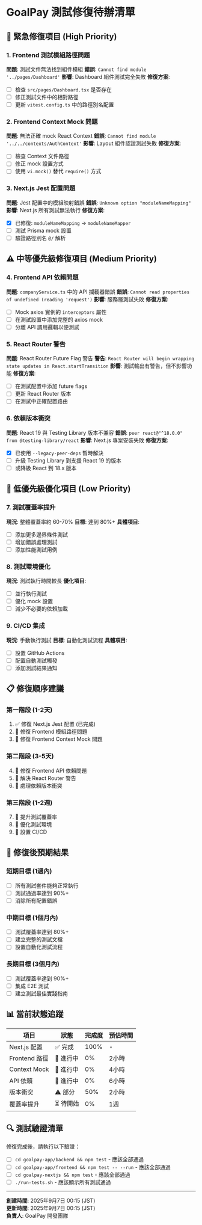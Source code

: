 # GoalPay 測試修復待辦清單

## 🚨 緊急修復項目 (High Priority)

### 1. Frontend 測試模組路徑問題
**問題**: 測試文件無法找到組件模組
**錯誤**: `Cannot find module '../pages/Dashboard'`
**影響**: Dashboard 組件測試完全失敗
**修復方案**:
- [ ] 檢查 `src/pages/Dashboard.tsx` 是否存在
- [ ] 修正測試文件中的相對路徑
- [ ] 更新 `vitest.config.ts` 中的路徑別名配置

### 2. Frontend Context Mock 問題
**問題**: 無法正確 mock React Context
**錯誤**: `Cannot find module '../../contexts/AuthContext'`
**影響**: Layout 組件認證測試失敗
**修復方案**:
- [ ] 檢查 Context 文件路徑
- [ ] 修正 mock 設置方式
- [ ] 使用 `vi.mock()` 替代 `require()` 方式

### 3. Next.js Jest 配置問題
**問題**: Jest 配置中的模組映射錯誤
**錯誤**: `Unknown option "moduleNameMapping"`
**影響**: Next.js 所有測試無法執行
**修復方案**:
- [x] 已修復: `moduleNameMapping` → `moduleNameMapper`
- [ ] 測試 Prisma mock 設置
- [ ] 驗證路徑別名 `@/` 解析

## ⚠️ 中等優先級修復項目 (Medium Priority)

### 4. Frontend API 依賴問題
**問題**: `companyService.ts` 中的 API 攔截器錯誤
**錯誤**: `Cannot read properties of undefined (reading 'request')`
**影響**: 服務層測試失敗
**修復方案**:
- [ ] Mock axios 實例的 `interceptors` 屬性
- [ ] 在測試設置中添加完整的 axios mock
- [ ] 分離 API 調用邏輯以便測試

### 5. React Router 警告
**問題**: React Router Future Flag 警告
**警告**: `React Router will begin wrapping state updates in React.startTransition`
**影響**: 測試輸出有警告，但不影響功能
**修復方案**:
- [ ] 在測試配置中添加 future flags
- [ ] 更新 React Router 版本
- [ ] 在測試中正確配置路由

### 6. 依賴版本衝突
**問題**: React 19 與 Testing Library 版本不兼容
**錯誤**: `peer react@"^18.0.0" from @testing-library/react`
**影響**: Next.js 專案安裝失敗
**修復方案**:
- [x] 已使用 `--legacy-peer-deps` 暫時解決
- [ ] 升級 Testing Library 到支援 React 19 的版本
- [ ] 或降級 React 到 18.x 版本

## 🔧 低優先級優化項目 (Low Priority)

### 7. 測試覆蓋率提升
**現況**: 整體覆蓋率約 60-70%
**目標**: 達到 80%+
**具體項目**:
- [ ] 添加更多邊界條件測試
- [ ] 增加錯誤處理測試
- [ ] 添加性能測試用例

### 8. 測試環境優化
**現況**: 測試執行時間較長
**優化項目**:
- [ ] 並行執行測試
- [ ] 優化 mock 設置
- [ ] 減少不必要的依賴加載

### 9. CI/CD 集成
**現況**: 手動執行測試
**目標**: 自動化測試流程
**具體項目**:
- [ ] 設置 GitHub Actions
- [ ] 配置自動測試觸發
- [ ] 添加測試結果通知

## 📋 修復順序建議

### 第一階段 (1-2天)
1. ✅ 修復 Next.js Jest 配置 (已完成)
2. 🔄 修復 Frontend 模組路徑問題
3. 🔄 修復 Frontend Context Mock 問題

### 第二階段 (3-5天)
4. 🔄 修復 Frontend API 依賴問題
5. 🔄 解決 React Router 警告
6. 🔄 處理依賴版本衝突

### 第三階段 (1-2週)
7. 🔄 提升測試覆蓋率
8. 🔄 優化測試環境
9. 🔄 設置 CI/CD

## 🎯 修復後預期結果

### 短期目標 (1週內)
- [ ] 所有測試套件能夠正常執行
- [ ] 測試通過率達到 90%+
- [ ] 消除所有配置錯誤

### 中期目標 (1個月內)
- [ ] 測試覆蓋率達到 80%+
- [ ] 建立完整的測試文檔
- [ ] 設置自動化測試流程

### 長期目標 (3個月內)
- [ ] 測試覆蓋率達到 90%+
- [ ] 集成 E2E 測試
- [ ] 建立測試最佳實踐指南

## 📊 當前狀態追蹤

| 項目 | 狀態 | 完成度 | 預估時間 |
|------|------|--------|----------|
| Next.js 配置 | ✅ 完成 | 100% | - |
| Frontend 路徑 | 🔄 進行中 | 0% | 2小時 |
| Context Mock | 🔄 進行中 | 0% | 4小時 |
| API 依賴 | 🔄 進行中 | 0% | 6小時 |
| 版本衝突 | ⚠️ 部分 | 50% | 2小時 |
| 覆蓋率提升 | ⏳ 待開始 | 0% | 1週 |

## 🔍 測試驗證清單

修復完成後，請執行以下驗證：

- [ ] `cd goalpay-app/backend && npm test` - 應該全部通過
- [ ] `cd goalpay-app/frontend && npm test -- --run` - 應該全部通過
- [ ] `cd goalpay-nextjs && npm test` - 應該全部通過
- [ ] `./run-tests.sh` - 應該顯示所有測試通過

---

**創建時間**: 2025年9月7日 00:15 (JST)  
**更新時間**: 2025年9月7日 00:15 (JST)  
**負責人**: GoalPay 開發團隊
